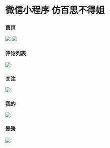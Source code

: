 # 微信小程序 仿百思不得姐
### 首页
![](首页_全部.png)
![](首页视频.png)

### 评论列表
![](评论.png)

### 关注
![](关注.png)

### 我的
![](我的.png)

### 登录
![](登录.png)
